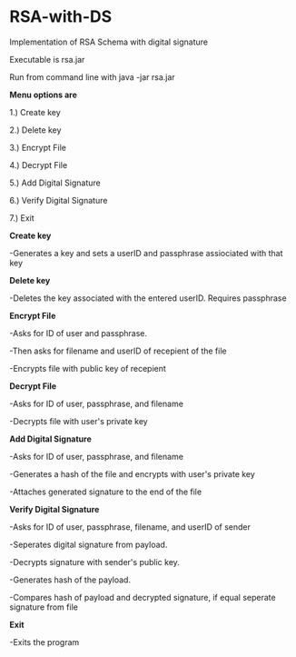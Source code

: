 # RSA-with-DS

Implementation of RSA Schema with digital signature


Executable is rsa.jar

Run from command line with java -jar rsa.jar



**Menu options are**

1.) Create key

2.) Delete key

3.) Encrypt File

4.) Decrypt File

5.) Add Digital Signature

6.) Verify Digital Signature

7.) Exit



**Create key**

-Generates a key and sets a userID and passphrase assiociated with that key


**Delete key**

-Deletes the key associated with the entered userID. Requires passphrase


**Encrypt File**

-Asks for ID of user and passphrase.

-Then asks for filename and userID of recepient of the file

-Encrypts file with public key of recepient


**Decrypt File**

-Asks for ID of user, passphrase, and filename

-Decrypts file with user's private key


**Add Digital Signature**

-Asks for ID of user, passphrase, and filename

-Generates a hash of the file and encrypts with user's private key

-Attaches generated signature to the end of the file


**Verify Digital Signature**

-Asks for ID of user, passphrase, filename, and userID of sender

-Seperates digital signature from payload.

-Decrypts signature with sender's public key.

-Generates hash of the payload.

-Compares hash of payload and decrypted signature, if equal seperate signature from file


**Exit**

-Exits the program

